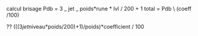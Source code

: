 calcul brisage
Pdb = 3 _ jet _ poids*rune * lvl / 200 + 1
total = Pdb \ (coeff /100)

??
(((3*jet*niveau*poids/200)+1)/poids)*coefficient / 100
